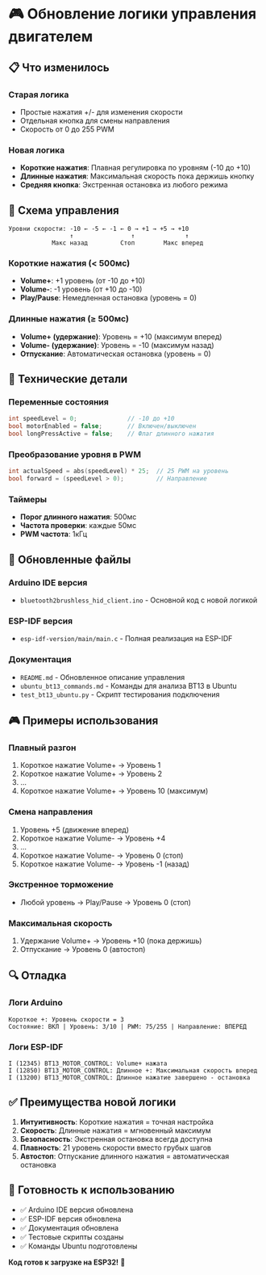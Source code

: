 # 🎮 Обновление логики управления двигателем

## 📋 Что изменилось

### Старая логика
- Простые нажатия +/- для изменения скорости
- Отдельная кнопка для смены направления
- Скорость от 0 до 255 PWM

### Новая логика
- **Короткие нажатия**: Плавная регулировка по уровням (-10 до +10)
- **Длинные нажатия**: Максимальная скорость пока держишь кнопку
- **Средняя кнопка**: Экстренная остановка из любого режима

## 🎯 Схема управления

```
Уровни скорости: -10 ← -5 ← -1 ← 0 → +1 → +5 → +10
                 ↑                ↑              ↑
            Макс назад         Стоп        Макс вперед
```

### Короткие нажатия (< 500мс)
- **Volume+**: +1 уровень (от -10 до +10)
- **Volume-**: -1 уровень (от +10 до -10)
- **Play/Pause**: Немедленная остановка (уровень = 0)

### Длинные нажатия (≥ 500мс)
- **Volume+ (удержание)**: Уровень = +10 (максимум вперед)
- **Volume- (удержание)**: Уровень = -10 (максимум назад)
- **Отпускание**: Автоматическая остановка (уровень = 0)

## 🔧 Технические детали

### Переменные состояния
```c
int speedLevel = 0;              // -10 до +10
bool motorEnabled = false;       // Включен/выключен
bool longPressActive = false;    // Флаг длинного нажатия
```

### Преобразование уровня в PWM
```c
int actualSpeed = abs(speedLevel) * 25;  // 25 PWM на уровень
bool forward = (speedLevel > 0);         // Направление
```

### Таймеры
- **Порог длинного нажатия**: 500мс
- **Частота проверки**: каждые 50мс
- **PWM частота**: 1кГц

## 📁 Обновленные файлы

### Arduino IDE версия
- `bluetooth2brushless_hid_client.ino` - Основной код с новой логикой

### ESP-IDF версия  
- `esp-idf-version/main/main.c` - Полная реализация на ESP-IDF

### Документация
- `README.md` - Обновленное описание управления
- `ubuntu_bt13_commands.md` - Команды для анализа BT13 в Ubuntu
- `test_bt13_ubuntu.py` - Скрипт тестирования подключения

## 🎮 Примеры использования

### Плавный разгон
1. Короткое нажатие Volume+ → Уровень 1
2. Короткое нажатие Volume+ → Уровень 2
3. ...
4. Короткое нажатие Volume+ → Уровень 10 (максимум)

### Смена направления
1. Уровень +5 (движение вперед)
2. Короткое нажатие Volume- → Уровень +4
3. ...
4. Короткое нажатие Volume- → Уровень 0 (стоп)
5. Короткое нажатие Volume- → Уровень -1 (назад)

### Экстренное торможение
- Любой уровень → Play/Pause → Уровень 0 (стоп)

### Максимальная скорость
1. Удержание Volume+ → Уровень +10 (пока держишь)
2. Отпускание → Уровень 0 (автостоп)

## 🔍 Отладка

### Логи Arduino
```
Короткое +: Уровень скорости = 3
Состояние: ВКЛ | Уровень: 3/10 | PWM: 75/255 | Направление: ВПЕРЕД
```

### Логи ESP-IDF
```
I (12345) BT13_MOTOR_CONTROL: Volume+ нажата
I (12850) BT13_MOTOR_CONTROL: Длинное +: Максимальная скорость вперед
I (13200) BT13_MOTOR_CONTROL: Длинное нажатие завершено - остановка
```

## ✅ Преимущества новой логики

1. **Интуитивность**: Короткие нажатия = точная настройка
2. **Скорость**: Длинные нажатия = мгновенный максимум
3. **Безопасность**: Экстренная остановка всегда доступна
4. **Плавность**: 21 уровень скорости вместо грубых шагов
5. **Автостоп**: Отпускание длинного нажатия = автоматическая остановка

## 🚀 Готовность к использованию

- ✅ Arduino IDE версия обновлена
- ✅ ESP-IDF версия обновлена  
- ✅ Документация обновлена
- ✅ Тестовые скрипты созданы
- ✅ Команды Ubuntu подготовлены

**Код готов к загрузке на ESP32!** 🎉